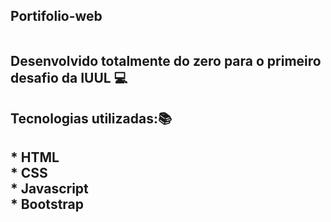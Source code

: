 ## Portifolio-web 
 <img src="https://i.imgur.com/Qe995Tf.png" alt="">

<h2>Desenvolvido totalmente do zero para o primeiro desafio da IUUL 💻<h2>



<h2>Tecnologias utilizadas:📚<h2>
* HTML<br>
* CSS <br>
* Javascript <br>
* Bootstrap
